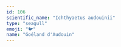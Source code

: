 ```yaml
---
id: 106
scientific_name: "Ichthyaetus audouinii"
type: "seagull"
emoji: "🐦"
name: "Goéland d'Audouin"
---
```

